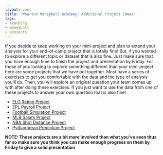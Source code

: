 ```yaml
---
layout: post
title: "Wharton Moneyball Academy: Additional Project ideas"
tags:
- teaching
- moneyball
- projects
---
```


If you decide to keep working on your mini-project and plan to extend your analysis for your end-of-camp project that is totally fine! But, if you wanted to explore a different topic or dataset that is also fine. Just make sure that you have enough time to finish the project and presentation by Friday. For those of you looking to explore something different than your mini-project here are some projects that we have put together. Most have a series of exercises to get you comfortable with the data and the type of analysis you'll do. Then, you will explore an original question your team comes up with after doing these exercises. If you just want to use the data from one of these projects to answer your own question that is also fine!

- [ELO Rating Project](../../../assets/moneyball/ELO_rating_project.zip)
- [EPL Payroll Project](../../../assets/moneyball/EPL_payroll_project.zip)
- [Football Simulation Project](../../../assets/moneyball/football_project.zip)
- [MLB Salary Project](../../../assets/moneyball/MLB_salary_project.zip)
- [NBA Shot Distance Project](../../../assets/moneyball/NBA_shot_distance_project.zip)
- [Pythagorean Prediction Project](../../../assets/moneyball/pythagorean_project.zip)

**NOTE: These projects are a bit more involved than what you've seen thus far so make sure you think you can make enough progress on them by Friday to give a solid presentation**
